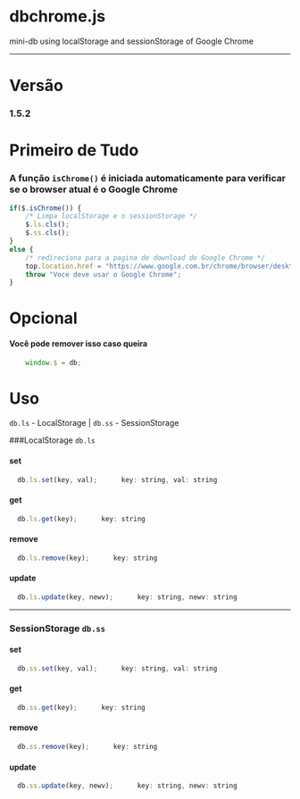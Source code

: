 # dbchrome.js
mini-db using localStorage and sessionStorage of Google Chrome

********************************************

# Versão
### 1.5.2

# Primeiro de Tudo
### A função <code>isChrome()</code> é iniciada automaticamente para verificar se o browser atual é o Google Chrome
```javascript
if($.isChrome()) {
	/* Limpa localStorage e o sessionStorage */
	$.ls.cls();
	$.ss.cls();
}
else {
	/* redireciona para a pagina de download do Google Chrome */
	top.location.href = "https://www.google.com.br/chrome/browser/desktop/";
	throw "Voce deve usar o Google Chrome";
}
```

# Opcional
#### Você pode remover isso caso queira
```javascript
	window.$ = db;
```

# Uso
<code>db.ls</code> - <span>LocalStorage</span> | <code>db.ss</code> - <span>SessionStorage</span>

###LocalStorage <code>db.ls</code>
#### set
```javascript
  db.ls.set(key, val);      key: string, val: string
```

#### get
```javascript
  db.ls.get(key);      key: string
```

#### remove
```javascript
  db.ls.remove(key);      key: string
```

#### update
```javascript
  db.ls.update(key, newv);      key: string, newv: string
```

**********************************************

### SessionStorage <code>db.ss</code>
#### set
```javascript
  db.ss.set(key, val);      key: string, val: string
```

#### get
```javascript
  db.ss.get(key);      key: string
```

#### remove
```javascript
  db.ss.remove(key);      key: string
```

#### update
```javascript
  db.ss.update(key, newv);      key: string, newv: string
```
